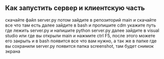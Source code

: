 ## Как запустить сервер и клиентскую часть  
скачайте файл server.py 
потом зайдите в репозиторий main и скачайте все что там есть 
далее зайдите в bash и пропишите cdm 
укажите путь где лежить server.py и напишите python server.py 
далее зайдите в visual studio или где вы открыли main и нажмите ctrl F5, после этого можете его закрыть и в bash появится все что вам нужно, а так же в папке где вы сохранили server.py появится папка screenshot, там будет снимок экрана
